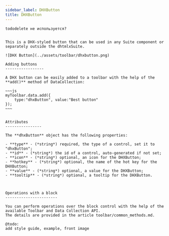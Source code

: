 ```yaml
---
sidebar_label: DHXButton
title: DHXButton
---  
```


```tododelete не используется?``` 

```

This is a DHX-styled button that can be used in any Suite component or separately outside the dhtmlxSuite.

![DHX Button](../assets/toolbar/dhxbutton.png)

Adding buttons
-----------------

A DHX button can be easily added to a toolbar with the help of the **add()** method of DataCollection:

~~~js
myToolbar.data.add({
    type:"dhxButton", value:"Best button"
});
~~~


Attributes
----------------

The **dhxButton** object has the following properties:

- **type** - (*string*) required, the type of a control, set it to "dhxButton";
- **id** - (*string*) the id of a control, auto-generated if not set;
- **icon** - (*string*)	optional, an icon for the DHXButton;
- **hotkey** - (*string*) optional, the name of the hot key for the DHXButton;
- **value** - (*string*) optional, a value for the DHXButton;
- **tooltip** - (*string*) optional, a tooltip for the DHXButton.



Operations with a block
-----------------------

You can perform operations over the block control with the help of the available Toolbar and Data Collection API.
The details are provided in the article toolbar/common_methods.md.

@todo:
add style guide, example, front image 

```